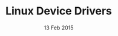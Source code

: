 ---
title: "Linux Device Drivers"
date: "13 Feb 2015"
category: "certification"
link: "assets/certificates/2015-03-linux-device-drivers.pdf"
---